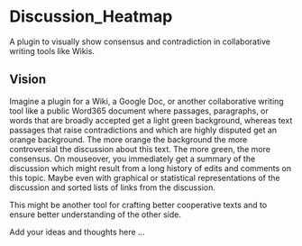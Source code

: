 # Discussion_Heatmap
A plugin to visually show consensus and contradiction in collaborative writing tools like Wikis.

## Vision
Imagine a plugin for a Wiki, a Google Doc, or another collaborative writing tool like a public Word365 document where passages, paragraphs, or words that are broadly accepted get a light green background, whereas text passages that raise contradictions and which are highly disputed get an orange background. The more orange the background the more controversial the discussion about this text. The more green, the more consensus. 
On mouseover, you immediately get a summary of the discussion which might result from a long history of edits and comments on this topic. Maybe even with graphical or statistical representations of the discussion and sorted lists of links from the discussion.

This might be another tool for crafting better cooperative texts and to ensure better understanding of the other side.

Add your ideas and thoughts here ...
